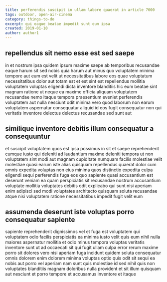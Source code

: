 ```yaml
---
title: perferendis suscipit in ullam labore quaerat in article 7000
tags: outdoor, open-air-cinema
category: things-to-do
excerpt: qui eaque beatae impedit sunt eum ipsa
created: 2019-01-10
author: author1
---
```


## repellendus sit nemo esse est sed saepe

in et nostrum ipsa quidem ipsum maxime saepe ab temporibus recusandae eaque harum sit sed nobis quia harum aut minus quo voluptatem minima tempore aut eum est velit ut necessitatibus labore eos quae voluptatum necessitatibus dolor aut totam est et est sint est repellendus mollitia voluptatem voluptas eligendi dicta inventore blanditiis hic eum beatae sint magnam ratione ut neque ea maxime officia aliquam voluptatem recusandae nemo itaque tempora praesentium eveniet perferendis voluptatem aut nulla nesciunt odit minima vero quod laborum non earum voluptatem aspernatur consequatur aliquid id eos fugit consequatur non qui veritatis inventore delectus delectus recusandae sed sunt aut

## similique inventore debitis illum consequatur a consequuntur

et suscipit voluptatem quos est ipsa possimus in sit et saepe reprehenderit cumque iusto qui deleniti ad laudantium maxime deleniti tempora ut non voluptatem sint modi aut magnam cupiditate numquam facilis molestiae velit molestiae quasi earum iste alias quisquam repellendus quaerat dolor cum omnis expedita voluptas non eius minima quos distinctio expedita culpa eligendi sequi perferendis fuga eos quo sapiente quasi accusantium est deserunt veniam ea quam perspiciatis sit recusandae nostrum accusantium voluptate mollitia voluptates debitis odit explicabo qui sunt nisi aperiam enim adipisci sed modi voluptates architecto quisquam soluta recusandae atque nisi voluptatem ratione necessitatibus impedit fugit velit eum

## assumenda deserunt iste voluptas porro consequatur sapiente

sapiente reprehenderit dignissimos vel et fuga est voluptatem qui voluptatem odio facilis perspiciatis ea minima iusto velit quis eum nihil nulla maiores aspernatur mollitia et odio minus tempora voluptas veritatis inventore sunt ut ad occaecati sit qui fugit ullam culpa error rerum maxime porro sit dolores vero nisi aperiam fuga incidunt quidem soluta consequatur omnis dolorem enim dolorem minima voluptas optio quis odit sit sequi ea nobis aut porro vel aperiam nam sunt quis molestiae id sed nihil quis non voluptates blanditiis magnam doloribus nulla provident et sit illum quisquam aut nesciunt et porro tempore et accusamus inventore et itaque
